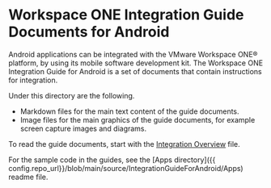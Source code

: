 # Workspace ONE Integration Guide Documents for Android

Android applications can be integrated with the VMware Workspace ONE® platform, by using its mobile software development kit. The Workspace ONE Integration Guide for Android is a set of documents that contain instructions for integration.

Under this directory are the following.

- Markdown files for the main text content of the guide documents.
- Image files for the main graphics of the guide documents, for example screen capture images and diagrams.

To read the guide documents, start with the [Integration Overview](01Overview/WorkspaceONE_Android_IntegrationOverview.md) file.

For the sample code in the guides, see the [Apps directory]({{ config.repo_url}}/blob/main/source/IntegrationGuideForAndroid/Apps) readme file.
